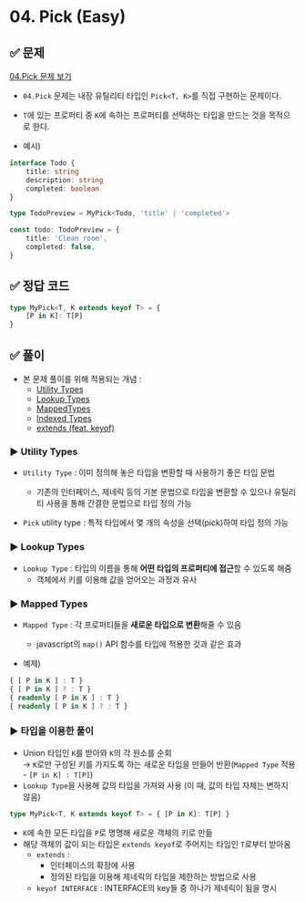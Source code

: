 # 04. Pick (Easy)

## ✅ 문제
[04.Pick 문제 보기](https://github.com/type-challenges/type-challenges/blob/main/questions/00004-easy-pick/README.md)
- `04.Pick` 문제는 내장 유틸리티 타입인 `Pick<T, K>`를 직접 구현하는 문제이다.
- `T`에 있는 프로퍼티 중 `K`에 속하는 프로퍼티를 선택하는 타입을 만드는 것을 목적으로 한다.

- 예시)
```ts
interface Todo {
    title: string
    description: string
    completed: boolean
}

type TodoPreview = MyPick<Todo, 'title' | 'completed'>

const todo: TodoPreview = {
    title: 'Clean room',
    completed: false,
}
```

## ✅ 정답 코드
```ts
type MyPick<T, K extends keyof T> = { 
    [P in K]: T[P] 
}
```

## ✅ 풀이
- 본 문제 풀이를 위해 적용되는 개념 : 
    - [Utility Types](https://joshua1988.github.io/ts/usage/utility.html#%EC%9C%A0%ED%8B%B8%EB%A6%AC%ED%8B%B0-%ED%83%80%EC%9E%85%EC%9D%B4%EB%9E%80)
    - [Lookup Types](https://www.typescriptlang.org/docs/handbook/release-notes/typescript-2-1.html#keyof-and-lookup-types)
    - [MappedTypes](https://www.typescriptlang.org/docs/handbook/2/mapped-types.html)
    - [Indexed Types](https://www.typescriptlang.org/docs/handbook/2/indexed-access-types.html)
    - [extends (feat. keyof)](https://icerabbit.tistory.com/94)

### ▶️ Utility Types
- `Utility Type` : 이미 정의해 놓은 타입을 변환할 때 사용하기 좋은 타입 문법
    - 기존의 인터페이스, 제네릭 등의 기본 문법으로 타입을 변환할 수 있으나 유틸리티 사용을 통해 간결한 문법으로 타입 정의 가능

- `Pick` utility type : 특적 타입에서 몇 개의 속성을 선택(pick)하여 타입 정의 가능

### ▶️ Lookup Types
- `Lookup Type` : 타입의 이름을 통해 **어떤 타입의 프로퍼티에 접근**할 수 있도록 해줌
    - 객체에서 키를 이용해 값을 얻어오는 과정과 유사

### ▶️ Mapped Types
- `Mapped Type` : 각 프로퍼티들을 **새로운 타입으로 변환**해줄 수 있음
    - javascript의 `map()` API 함수를 타입에 적용한 것과 같은 효과

- 예제)
```ts
{ [ P in K ] : T }
{ [ P in K ] ? : T }
{ readonly [ P in K ] : T }
{ readonly [ P in K ] ? : T }
```

### ▶️ 타입을 이용한 풀이
- Union 타입인 `K`를 받아와 `K`의 각 원소를 순회     
    → `K`로만 구성된 키를 가지도록 하는 새로운 타입을 만들어 반환(`Mapped Type` 적용 - `[P in K] : T[P]`)         
- `Lookup Type`을 사용해 값의 타입을 가져와 사용 (이 때, 값의 타입 자체는 변하지 않음)

```ts
type MyPick<T, K extends keyof T> = { [P in K]: T[P] }
```
- `K`에 속한 모든 타입을 `P`로 명명해 새로운 객체의 키로 만듦
- 해당 객체의 값이 되는 타입은 `extends keyof`로 주어지는 타입인 `T`로부터 받아옴
    - `extends` : 
        - 인터페이스의 확장에 사용
        - 정의된 타입을 이용해 제네릭의 타입을 제한하는 방법으로 사용
    - `keyof INTERFACE` : INTERFACE의 key들 중 하나가 제네릭이 됨을 명시
